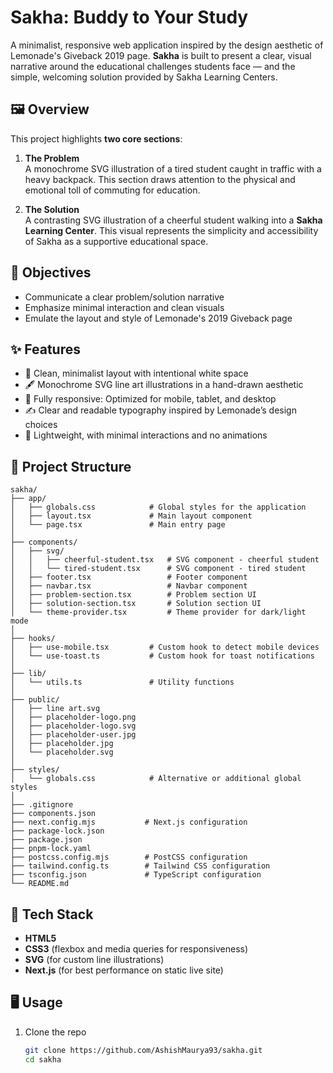# Sakha: Buddy to Your Study

A minimalist, responsive web application inspired by the design aesthetic of Lemonade's Giveback 2019 page. **Sakha** is built to present a clear, visual narrative around the educational challenges students face — and the simple, welcoming solution provided by Sakha Learning Centers.

## 🖼 Overview

This project highlights **two core sections**:

1. **The Problem**  
   A monochrome SVG illustration of a tired student caught in traffic with a heavy backpack. This section draws attention to the physical and emotional toll of commuting for education.

2. **The Solution**  
   A contrasting SVG illustration of a cheerful student walking into a **Sakha Learning Center**. This visual represents the simplicity and accessibility of Sakha as a supportive educational space.

## 🎯 Objectives

- Communicate a clear problem/solution narrative
- Emphasize minimal interaction and clean visuals
- Emulate the layout and style of Lemonade's 2019 Giveback page

## ✨ Features

- 🎨 Clean, minimalist layout with intentional white space
- 🖋 Monochrome SVG line art illustrations in a hand-drawn aesthetic
- 📱 Fully responsive: Optimized for mobile, tablet, and desktop
- ✍️ Clear and readable typography inspired by Lemonade’s design choices
- 🔗 Lightweight, with minimal interactions and no animations

## 📁 Project Structure

```plaintext
sakha/
├── app/
│   ├── globals.css            # Global styles for the application
│   ├── layout.tsx             # Main layout component
│   └── page.tsx               # Main entry page
│
├── components/
│   ├── svg/
│   │   ├── cheerful-student.tsx   # SVG component - cheerful student
│   │   └── tired-student.tsx      # SVG component - tired student
│   ├── footer.tsx                 # Footer component
│   ├── navbar.tsx                 # Navbar component
│   ├── problem-section.tsx        # Problem section UI
│   ├── solution-section.tsx       # Solution section UI
│   └── theme-provider.tsx         # Theme provider for dark/light mode
│
├── hooks/
│   ├── use-mobile.tsx         # Custom hook to detect mobile devices
│   └── use-toast.ts           # Custom hook for toast notifications
│
├── lib/
│   └── utils.ts               # Utility functions
│
├── public/
│   ├── line art.svg
│   ├── placeholder-logo.png
│   ├── placeholder-logo.svg
│   ├── placeholder-user.jpg
│   ├── placeholder.jpg
│   └── placeholder.svg
│
├── styles/
│   └── globals.css            # Alternative or additional global styles
│
├── .gitignore
├── components.json
├── next.config.mjs           # Next.js configuration
├── package-lock.json
├── package.json
├── pnpm-lock.yaml
├── postcss.config.mjs        # PostCSS configuration
├── tailwind.config.ts        # Tailwind CSS configuration
├── tsconfig.json             # TypeScript configuration
└── README.md
```


## 🔧 Tech Stack

- **HTML5**
- **CSS3** (flexbox and media queries for responsiveness)
- **SVG** (for custom line illustrations)
- **Next.js** (for best performance on static live site)

## 🖥️ Usage

1. Clone the repo  
   ```bash
   git clone https://github.com/AshishMaurya93/sakha.git
   cd sakha
